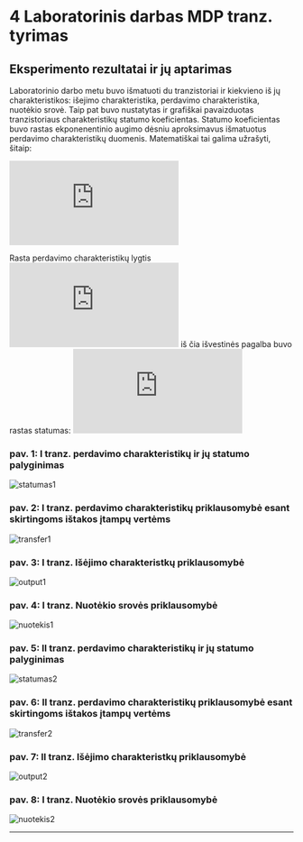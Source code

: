 # 4 Laboratorinis darbas MDP tranz. tyrimas

## Eksperimento rezultatai ir jų aptarimas

Laboratorinio darbo metu buvo išmatuoti du tranzistoriai ir kiekvieno iš jų charakteristikos:
išejimo charakteristika, perdavimo charakteristika, nuotėkio srovė.
Taip pat buvo nustatytas ir grafiškai pavaizduotas tranzistoriaus charakteristikų statumo koeficientas.
Statumo koeficientas buvo rastas ekponenentinio augimo dėsniu aproksimavus išmatuotus perdavimo charakteristikų duomenis.
Matematiškai tai galima užrašyti, šitaip:

![formula]

Rasta perdavimo charakteristikų lygtis ![aprox] iš čia išvestinės pagalba buvo rastas statumas: ![slope]

### pav. 1: I tranz. perdavimo charakteristikų ir jų statumo palyginimas

![statumas1]

### pav. 2: I tranz. perdavimo charakteristikų priklausomybė esant skirtingoms ištakos įtampų vertėms

![transfer1]

### pav. 3: I tranz. Išėjimo charakteristkų priklausomybė

![output1]

### pav. 4: I tranz. Nuotėkio srovės priklausomybė

![nuotekis1]

### pav. 5: II tranz. perdavimo charakteristikų ir jų statumo palyginimas

![statumas2]

### pav. 6: II tranz. perdavimo charakteristikų priklausomybė esant skirtingoms ištakos įtampų vertėms

![transfer2]

### pav. 7: II tranz. Išėjimo charakteristkų priklausomybė

![output2]

### pav. 8: I tranz. Nuotėkio srovės priklausomybė

![nuotekis2]


-----------------------------------------------

[statumas1]: https://raw.githubusercontent.com/megamorphf/plot-template/blob/w8/output/w4/new-plots/statumas1-changed.png
[transfer1]: https://raw.githubusercontent.com/megamorphf/plot-template/blob/w8/output/w4/new-plots/transfer1-changed.png
[output1]: https://raw.githubusercontent.com/plot-template/blob/w8/output/w4/new-plots/output1-changed.png
[nuotekis1]: https://raw.githubusercontent.com/plot-template/blob/w8/output/w4/new-plots/nuotekis1-changed.png
[statumas2]: https://github.com/megamorphf/plot-template/blob/w8/output/w4/new-plots/statumas2-changed.png
[transfer2]: https://github.com/megamorphf/plot-template/blob/w8/output/w4/new-plots/transfer2-changed.png
[output2]: https://github.com/megamorphf/plot-template/blob/w8/output/w4/new-plots/output2-changed.png
[nuotekis2]: https://github.com/megamorphf/plot-template/blob/w8/output/w4/new-plots/nuotekis2-changed.png


[formula]: https://latex.codecogs.com/png.latex?%5Clarge%20%5Cfrac%7BdI_s%7D%7BdV%7D%20%3D%20%5Cleft%20%5B%20I_s%20%3D%20y_0%20&plus;%20A%20%5Ccdot%20%5Cexp%7B%5Cfrac%7Bx%7D%7Bt%7D%7D%20%5Cright%20%5D%20%3D%20%5Cfrac%7Bx%7D%7Bt%7D

[aprox]: https://latex.codecogs.com/png.latex?%5Cinline%20%5Clarge%20I_%7Bs%7D%20%3D%20y0%20&plus;%20A%20%5Ccdot%20%5Cexp%7B%5Cfrac%7BU_%7BSG%7D%7D%7Bt%7D%7D
[slope]: https://latex.codecogs.com/png.latex?%5Cinline%20%5Clarge%20S%20%3D%20A%20%5Ccdot%20%5Cexp%7B%5Cleft%20%28%5Cfrac%7BU_%7BSG%7D%7D%7Bt%7D%20%5Cright%20%29%7D%20%5Ccdot%20%5Cfrac%7B1%7D%7Bt%7D
